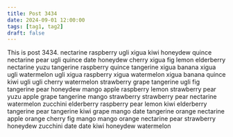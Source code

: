 ```yaml
---
title: Post 3434
date: 2024-09-01 12:00:00
tags: [tag1, tag2]
draft: false
---
```

This is post 3434.
nectarine
raspberry
ugli
xigua
kiwi
honeydew
quince
nectarine
pear
ugli
quince
date
honeydew
cherry
xigua
fig
lemon
elderberry
nectarine
yuzu
tangerine
raspberry
quince
tangerine
xigua
banana
xigua
ugli
watermelon
ugli
xigua
raspberry
xigua
watermelon
xigua
banana
quince
kiwi
ugli
ugli
cherry
watermelon
strawberry
grape
tangerine
ugli
fig
tangerine
pear
honeydew
mango
apple
raspberry
lemon
strawberry
pear
yuzu
apple
grape
tangerine
mango
strawberry
strawberry
pear
nectarine
watermelon
zucchini
elderberry
raspberry
pear
lemon
kiwi
elderberry
tangerine
pear
tangerine
kiwi
grape
mango
date
tangerine
orange
nectarine
apple
orange
cherry
fig
mango
mango
orange
nectarine
pear
strawberry
honeydew
zucchini
date
date
kiwi
honeydew
watermelon
